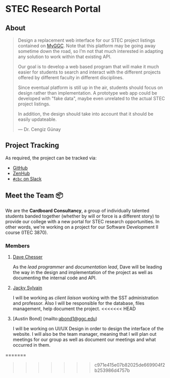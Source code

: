 STEC Research Portal
====================

About
-----

> Design a replacement web interface for our STEC project listings
> contained on [MyGGC](https://my.ggc.edu/group/guest/sst-research).
> Note that this platform may be going away sometime down the road, so
> I’m not that much interested in adapting any solution to work within
> that existing API.
>
> Our goal is to develop a web based program that will make it much
> easier for students to search and interact with the different
> projects offered by different faculty in different disciplines.
>
> Since eventual platform is still up in the air, students should
> focus on design rather than implementation. A prototype web app
> could be developed with "fake data", maybe even unrelated to the
> actual STEC project listings.
>
> In addition, the design should take into account that it should be
> easily updateable.
>
> — Dr. Cengiz Günay

Project Tracking
----------------

As required, the project can be tracked via:

* [GitHub](https://github.com/soft-eng-practicum/STECresearchPortal)
* [ZenHub](https://app.zenhub.com/workspace/o/soft-eng-practicum/stecresearchportal/)
* [`#cbc` on Slack](https://ggc-dev.slack.com/messages/G8W7Z689F/)

Meet the Team 📦
---------------

We are the **Cardboard Consultancy**, a group of individually talented
students banded together (whether by will or force is a different
story) to provide our college with a new portal for STEC research
opportunities.  In other words, we're working on a project for our
Software Development II course (ITEC 3870).

### Members

1. [Dave Chesser](mailto:dchesser@ggc.edu)

   As the *lead programmer* and *documentation lead*, Dave will be
   leading the way in the design and implementation of the project as
   well as documenting the internal code and API.

2. [Jacky Sylvain](mailto:jsylvain@ggc.edu)

   I will be working as *client liaison* working with the SST administration and professor. Also I will be responsible for the database, files management, help document the project.
<<<<<<< HEAD
   
3. [Austin Bond] (mailto:abond1@ggc.edu)

	I will be working on UI/UX Design in order to design the interface of the website. 
	I will also be the team manager, meaning that I will plan out meetings for our group as well as document our meetings and what occurred in them.
   
=======

>>>>>>> c971e415e07b82025de669904f2b253986d4757b
